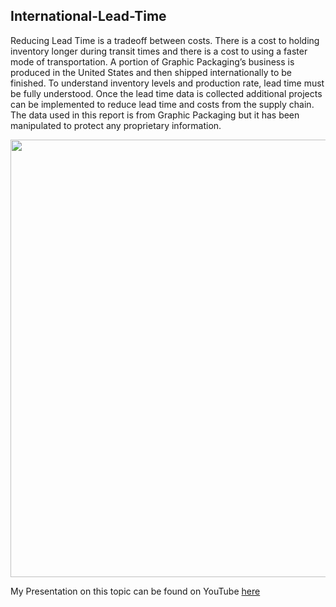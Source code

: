 ## International-Lead-Time
Reducing Lead Time is a tradeoff between costs. There is a cost to holding inventory longer during transit times and there is a cost to using a faster mode of transportation. A portion of Graphic Packaging’s business is produced in the United States and then shipped internationally to be finished. To understand inventory levels and production rate, lead time must be fully understood. Once the lead time data is collected additional projects can be implemented to reduce lead time and costs from the supply chain. The data used in this report is from Graphic Packaging but it has been manipulated to protect any proprietary information. 

<p align="center"> 
  <img src="https://user-images.githubusercontent.com/54515596/108445035-53c77580-7221-11eb-933f-a41e19272d28.png" width ="700">
</p>

My Presentation on this topic can be found on YouTube [here](https://www.youtube.com/watch?v=qFiyQcwx2GY)
